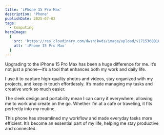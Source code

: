 ```yaml
---
title: 'iPhone 15 Pro Max'
description: 'Phone'
publishDate: 2025-07-02
tags:
  - Computing
heroImage:
  {
    src: 'https://res.cloudinary.com/dwshjkwds/image/upload/v1715360818/personal-website/uses/ipad-pro-m4_qg9xsz.webp',
    alt: 'iPhone 15 Pro Max'
  }
---
```


Upgrading to the iPhone 15 Pro Max has been a huge difference for me. It’s not just a phone—it’s a tool that enhances both my work and daily life.

I use it to capture high-quality photos and videos, stay organized with my projects, and keep in touch effortlessly. It’s made managing my tasks and creative work so much easier.

The sleek design and portability mean I can carry it everywhere, allowing me to work and create on the go. Whether I’m at a cafe or traveling, it fits perfectly into my routine.

This phone has streamlined my workflow and made everyday tasks more efficient. It’s become an essential part of my life, helping me stay productive and connected.
